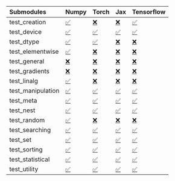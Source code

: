 | Submodules        | Numpy                                                                                                                           | Torch                                                                                                                           | Jax                                                                                                                             | Tensorflow                                                                                                                      |
|:------------------|:--------------------------------------------------------------------------------------------------------------------------------|:--------------------------------------------------------------------------------------------------------------------------------|:--------------------------------------------------------------------------------------------------------------------------------|:--------------------------------------------------------------------------------------------------------------------------------|
| test_creation     | <a href="https://github.com/unifyai/ivy/runs/8149785980?check_suite_focus=true" rel="noopener noreferrer" target="_blank">✅</a> | <a href="https://github.com/unifyai/ivy/runs/8149787037?check_suite_focus=true" rel="noopener noreferrer" target="_blank">❌</a> | <a href="https://github.com/unifyai/ivy/runs/8149788166?check_suite_focus=true" rel="noopener noreferrer" target="_blank">❌</a> | <a href="https://github.com/unifyai/ivy/runs/8149789143?check_suite_focus=true" rel="noopener noreferrer" target="_blank">✅</a> |
| test_device       | <a href="https://github.com/unifyai/ivy/runs/8149786031?check_suite_focus=true" rel="noopener noreferrer" target="_blank">✅</a> | <a href="https://github.com/unifyai/ivy/runs/8149787083?check_suite_focus=true" rel="noopener noreferrer" target="_blank">✅</a> | <a href="https://github.com/unifyai/ivy/runs/8149788250?check_suite_focus=true" rel="noopener noreferrer" target="_blank">✅</a> | <a href="https://github.com/unifyai/ivy/runs/8149789195?check_suite_focus=true" rel="noopener noreferrer" target="_blank">✅</a> |
| test_dtype        | <a href="https://github.com/unifyai/ivy/runs/8149786090?check_suite_focus=true" rel="noopener noreferrer" target="_blank">✅</a> | <a href="https://github.com/unifyai/ivy/runs/8149787128?check_suite_focus=true" rel="noopener noreferrer" target="_blank">✅</a> | <a href="https://github.com/unifyai/ivy/runs/8149788334?check_suite_focus=true" rel="noopener noreferrer" target="_blank">❌</a> | <a href="https://github.com/unifyai/ivy/runs/8149789241?check_suite_focus=true" rel="noopener noreferrer" target="_blank">❌</a> |
| test_elementwise  | <a href="https://github.com/unifyai/ivy/runs/8149786149?check_suite_focus=true" rel="noopener noreferrer" target="_blank">✅</a> | <a href="https://github.com/unifyai/ivy/runs/8149787183?check_suite_focus=true" rel="noopener noreferrer" target="_blank">❌</a> | <a href="https://github.com/unifyai/ivy/runs/8149788408?check_suite_focus=true" rel="noopener noreferrer" target="_blank">❌</a> | <a href="https://github.com/unifyai/ivy/runs/8149789281?check_suite_focus=true" rel="noopener noreferrer" target="_blank">❌</a> |
| test_general      | <a href="https://github.com/unifyai/ivy/runs/8149786197?check_suite_focus=true" rel="noopener noreferrer" target="_blank">❌</a> | <a href="https://github.com/unifyai/ivy/runs/8149787239?check_suite_focus=true" rel="noopener noreferrer" target="_blank">❌</a> | <a href="https://github.com/unifyai/ivy/runs/8149788492?check_suite_focus=true" rel="noopener noreferrer" target="_blank">❌</a> | <a href="https://github.com/unifyai/ivy/runs/8149789334?check_suite_focus=true" rel="noopener noreferrer" target="_blank">❌</a> |
| test_gradients    | <a href="https://github.com/unifyai/ivy/runs/8149786302?check_suite_focus=true" rel="noopener noreferrer" target="_blank">❌</a> | <a href="https://github.com/unifyai/ivy/runs/8149787293?check_suite_focus=true" rel="noopener noreferrer" target="_blank">❌</a> | <a href="https://github.com/unifyai/ivy/runs/8149788542?check_suite_focus=true" rel="noopener noreferrer" target="_blank">❌</a> | <a href="https://github.com/unifyai/ivy/runs/8149789381?check_suite_focus=true" rel="noopener noreferrer" target="_blank">❌</a> |
| test_linalg       | <a href="https://github.com/unifyai/ivy/runs/8149786362?check_suite_focus=true" rel="noopener noreferrer" target="_blank">✅</a> | <a href="https://github.com/unifyai/ivy/runs/8149787341?check_suite_focus=true" rel="noopener noreferrer" target="_blank">❌</a> | <a href="https://github.com/unifyai/ivy/runs/8149788624?check_suite_focus=true" rel="noopener noreferrer" target="_blank">❌</a> | <a href="https://github.com/unifyai/ivy/runs/8149789425?check_suite_focus=true" rel="noopener noreferrer" target="_blank">❌</a> |
| test_manipulation | <a href="https://github.com/unifyai/ivy/runs/8149786433?check_suite_focus=true" rel="noopener noreferrer" target="_blank">✅</a> | <a href="https://github.com/unifyai/ivy/runs/8149787377?check_suite_focus=true" rel="noopener noreferrer" target="_blank">✅</a> | <a href="https://github.com/unifyai/ivy/runs/8149788680?check_suite_focus=true" rel="noopener noreferrer" target="_blank">✅</a> | <a href="https://github.com/unifyai/ivy/runs/8149789475?check_suite_focus=true" rel="noopener noreferrer" target="_blank">✅</a> |
| test_meta         | <a href="https://github.com/unifyai/ivy/runs/8149786491?check_suite_focus=true" rel="noopener noreferrer" target="_blank">✅</a> | <a href="https://github.com/unifyai/ivy/runs/8149787417?check_suite_focus=true" rel="noopener noreferrer" target="_blank">✅</a> | <a href="https://github.com/unifyai/ivy/runs/8149788736?check_suite_focus=true" rel="noopener noreferrer" target="_blank">✅</a> | <a href="https://github.com/unifyai/ivy/runs/8149789540?check_suite_focus=true" rel="noopener noreferrer" target="_blank">✅</a> |
| test_nest         | <a href="https://github.com/unifyai/ivy/runs/8149786553?check_suite_focus=true" rel="noopener noreferrer" target="_blank">✅</a> | <a href="https://github.com/unifyai/ivy/runs/8149787461?check_suite_focus=true" rel="noopener noreferrer" target="_blank">✅</a> | <a href="https://github.com/unifyai/ivy/runs/8149788784?check_suite_focus=true" rel="noopener noreferrer" target="_blank">✅</a> | <a href="https://github.com/unifyai/ivy/runs/8149789619?check_suite_focus=true" rel="noopener noreferrer" target="_blank">✅</a> |
| test_random       | <a href="https://github.com/unifyai/ivy/runs/8149786639?check_suite_focus=true" rel="noopener noreferrer" target="_blank">✅</a> | <a href="https://github.com/unifyai/ivy/runs/8149787515?check_suite_focus=true" rel="noopener noreferrer" target="_blank">❌</a> | <a href="https://github.com/unifyai/ivy/runs/8149788841?check_suite_focus=true" rel="noopener noreferrer" target="_blank">❌</a> | <a href="https://github.com/unifyai/ivy/runs/8149789710?check_suite_focus=true" rel="noopener noreferrer" target="_blank">❌</a> |
| test_searching    | <a href="https://github.com/unifyai/ivy/runs/8149786712?check_suite_focus=true" rel="noopener noreferrer" target="_blank">✅</a> | <a href="https://github.com/unifyai/ivy/runs/8149787572?check_suite_focus=true" rel="noopener noreferrer" target="_blank">✅</a> | <a href="https://github.com/unifyai/ivy/runs/8149788901?check_suite_focus=true" rel="noopener noreferrer" target="_blank">✅</a> | <a href="https://github.com/unifyai/ivy/runs/8149789824?check_suite_focus=true" rel="noopener noreferrer" target="_blank">✅</a> |
| test_set          | <a href="https://github.com/unifyai/ivy/runs/8149786769?check_suite_focus=true" rel="noopener noreferrer" target="_blank">✅</a> | <a href="https://github.com/unifyai/ivy/runs/8149787650?check_suite_focus=true" rel="noopener noreferrer" target="_blank">✅</a> | <a href="https://github.com/unifyai/ivy/runs/8149788951?check_suite_focus=true" rel="noopener noreferrer" target="_blank">✅</a> | <a href="https://github.com/unifyai/ivy/runs/8149789969?check_suite_focus=true" rel="noopener noreferrer" target="_blank">✅</a> |
| test_sorting      | <a href="https://github.com/unifyai/ivy/runs/8149786835?check_suite_focus=true" rel="noopener noreferrer" target="_blank">✅</a> | <a href="https://github.com/unifyai/ivy/runs/8149787823?check_suite_focus=true" rel="noopener noreferrer" target="_blank">✅</a> | <a href="https://github.com/unifyai/ivy/runs/8149788996?check_suite_focus=true" rel="noopener noreferrer" target="_blank">✅</a> | <a href="https://github.com/unifyai/ivy/runs/8149790073?check_suite_focus=true" rel="noopener noreferrer" target="_blank">✅</a> |
| test_statistical  | <a href="https://github.com/unifyai/ivy/runs/8149786910?check_suite_focus=true" rel="noopener noreferrer" target="_blank">✅</a> | <a href="https://github.com/unifyai/ivy/runs/8149787940?check_suite_focus=true" rel="noopener noreferrer" target="_blank">✅</a> | <a href="https://github.com/unifyai/ivy/runs/8149789036?check_suite_focus=true" rel="noopener noreferrer" target="_blank">✅</a> | <a href="https://github.com/unifyai/ivy/runs/8149790179?check_suite_focus=true" rel="noopener noreferrer" target="_blank">✅</a> |
| test_utility      | <a href="https://github.com/unifyai/ivy/runs/8149786970?check_suite_focus=true" rel="noopener noreferrer" target="_blank">✅</a> | <a href="https://github.com/unifyai/ivy/runs/8149788042?check_suite_focus=true" rel="noopener noreferrer" target="_blank">✅</a> | <a href="https://github.com/unifyai/ivy/runs/8149789085?check_suite_focus=true" rel="noopener noreferrer" target="_blank">✅</a> | <a href="https://github.com/unifyai/ivy/runs/8149790250?check_suite_focus=true" rel="noopener noreferrer" target="_blank">✅</a> |
